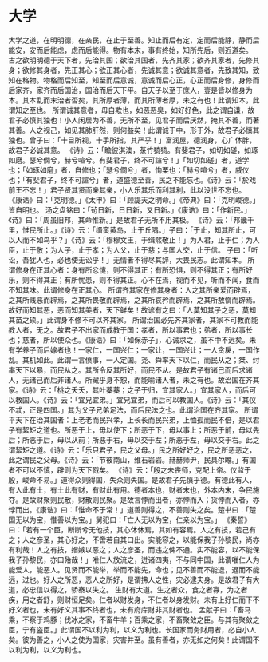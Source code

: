 # 大学
大学之道，在明明德，在亲民，在止于至善。知止而后有定，定而后能静，静而后能安，安而后能虑，虑而后能得。物有本末，事有终始，知所先后，则近道矣。
古之欲明明德于天下者，先治其国；欲治其国者，先齐其家；欲齐其家者，先修其身；欲修其身者，先正其心；欲正其心者，先诚其意；欲诚其意者，先致其知，致知在格物。物格而后知至，知至而后意诚，意诚而后心正，心正而后身修，身修而后家齐，家齐而后国治，国治而后天下平。自天子以至于庶人，壹是皆以修身为本。其本乱而末治者否矣，其所厚者薄，而其所薄者厚，未之有也！此谓知本，此谓知之至也。
所谓诚其意者，毋自欺也，如恶恶臭，如好好色，此之谓自谦，故君子必慎其独也！小人闲居为不善，无所不至，见君子而后厌然，掩其不善，而著其善。人之视己，如见其肺肝然，则何益矣！此谓诚于中，形于外，故君子必慎其独也。曾子曰：「十目所视，十手所指，其严乎！」富润屋，德润身，心广体胖，故君子必诚其意。
《诗》云：「瞻彼淇澳，菉竹猗猗。有斐君子，如切如磋，如琢如磨。瑟兮僩兮，赫兮喧兮。有斐君子，终不可諠兮！」「如切如磋」者，道学也；「如琢如磨」者，自修也；「瑟兮僩兮」者，恂栗也；「赫兮喧兮」者，威仪也；「有斐君子，终不可諠兮」者，道盛德至善，民之不能忘也。《诗》云：「於戏前王不忘！」君子贤其贤而亲其亲，小人乐其乐而利其利，此以没世不忘也。
《康诰》曰：「克明德。」《太甲》曰：「顾諟天之明命。」《帝典》曰：「克明峻德。」皆自明也。
汤之盘铭曰：「茍日新，日日新，又日新。」《康诰》曰：「作新民。」《诗》曰：「周虽旧邦，其命惟新。」是故君子无所不用其极。
《诗》云：「邦畿千里，惟民所止。」《诗》云：「缗蛮黄鸟，止于丘隅。」子曰：「于止，知其所止，可以人而不如鸟乎？」《诗》云：「穆穆文王，于缉熙敬止！」为人君，止于仁；为人臣，止于敬；为人子，止于孝；为人父，止于慈；与国人交，止于信。
子曰：「听讼，吾犹人也，必也使无讼乎！」无情者不得尽其辞，大畏民志。此谓知本。
所谓修身在正其心者：身有所忿懥，则不得其正；有所恐惧，则不得其正；有所好乐，则不得其正；有所忧患，则不得其正。心不在焉，视而不见，听而不闻，食而不知其味。此谓修身在正其心。
所谓齐其家在修其身者：人之其所亲爱而辟焉，之其所贱恶而辟焉，之其所畏敬而辟焉，之其所哀矜而辟焉，之其所敖惰而辟焉。故好而知其恶，恶而知其美者，天下鲜矣！故谚有之曰：「人莫知其子之恶，莫知其苗之硕。」此谓身不修不可以齐其家。
所谓治国必先齐其家者，其家不可教而能教人者，无之。故君子不出家而成教于国：孝者，所以事君也；弟者，所以事长也；慈者，所以使众也。《康诰》曰：「如保赤子」，心诚求之，虽不中不远矣。未有学养子而后嫁者也！一家仁，一国兴仁；一家让，一国兴让；一人贪戾，一国作乱。其机如此。此谓一言偾事，一人定国。尧、舜率天下以仁，而民从之；桀、纣率天下以暴，而民从之。其所令反其所好，而民不从。是故君子有诸己而后求诸人，无诸己而后非诸人。所藏乎身不恕，而能喻诸人者，未之有也。故治国在齐其家。《诗》云：「桃之夭夭，其叶蓁蓁；之子于归，宜其家人。」宜其家人，而后可以教国人。《诗》云：「宜兄宜弟。」宜兄宜弟，而后可以教国人。《诗》云：「其仪不忒，正是四国。」其为父子兄弟足法，而后民法之也。此谓治国在齐其家。
所谓平天下在治其国者：上老老而民兴孝，上长长而民兴弟，上恤孤而民不倍，是以君子有絜矩之道也。所恶于上，毋以使下；所恶于下，毋以事上；所恶于前，毋以先后；所恶于后，毋以从前；所恶于右，毋以交于左；所恶于左，毋以交于右。此之谓絜矩之道。《诗》云：「乐只君子，民之父母。」民之所好好之，民之所恶恶之，此之谓民之父母。《诗》云：「节彼南山，维石岩岩。赫赫师尹，民具尔瞻。」有国者不可以不慎，辟则为天下戮矣。
《诗》云：「殷之未丧师，克配上帝。仪监于殷，峻命不易。」道得众则得国，失众则失国。是故君子先慎乎德。有德此有人，有人此有土，有土此有财，有财此有用。德者本也，财者末也，外本内末，争民施夺。是故财聚则民散，财散则民聚。是故言悖而出者，亦悖而入；货悖而入者，亦悖而出。《康诰》曰：「惟命不于常！」道善则得之，不善则失之矣。楚书曰：「楚国无以为宝，惟善以为宝。」舅犯曰：「亡人无以为宝，仁亲以为宝。」
《秦誓》曰：「若有一个臣，断断兮无他技，其心休休焉，其如有容焉。人之有技，若己有之；人之彦圣，其心好之，不啻若自其口出。实能容之，以能保我子孙黎民，尚亦有利哉！人之有技，媢嫉以恶之；人之彦圣，而违之俾不通。实不能容，以不能保我子孙黎民，亦曰殆哉！」唯仁人放流之，迸诸四夷，不与同中国，此谓唯仁人为能爱人，能恶人。见贤而不能举，举而不能先，命也；见不善而不能退，退而不能远，过也。好人之所恶，恶人之所好，是谓拂人之性，灾必逮夫身。是故君子有大道，必忠信以得之，骄泰以失之。
生财有大道。生之者众，食之者寡，为之者疾，用之者舒，则财恒足矣。仁者以财发身，不仁者以身发财。未有上好仁而下不好义者也，未有好义其事不终者也，未有府库财非其财者也。
孟献子曰：「畜马乘，不察于鸡豚；伐冰之家，不畜牛羊；百乘之家，不畜聚敛之臣。与其有聚敛之臣，宁有盗臣。」此谓国不以利为利，以义为利也。长国家而务财用者，必自小人矣。彼为善之，小人之使为国家，灾害并至。虽有善者，亦无如之何矣！此谓国不以利为利，以义为利也。
